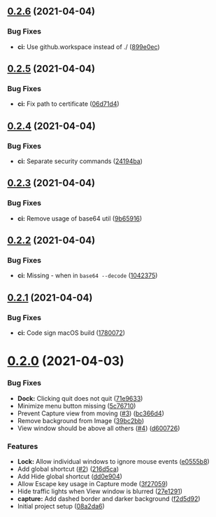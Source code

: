 ## [0.2.6](https://github.com/atdrago/negative-react/compare/v0.2.5...v0.2.6) (2021-04-04)


### Bug Fixes

* **ci:** Use github.workspace instead of ./ ([899e0ec](https://github.com/atdrago/negative-react/commit/899e0ec68c374f22ca7f08f1344dd209e2ce9284))

## [0.2.5](https://github.com/atdrago/negative-react/compare/v0.2.4...v0.2.5) (2021-04-04)


### Bug Fixes

* **ci:** Fix path to certificate ([06d71d4](https://github.com/atdrago/negative-react/commit/06d71d487e8c8eafaef277fa28e45c8d7b578185))

## [0.2.4](https://github.com/atdrago/negative-react/compare/v0.2.3...v0.2.4) (2021-04-04)


### Bug Fixes

* **ci:** Separate security commands ([24194ba](https://github.com/atdrago/negative-react/commit/24194baab2ee38689b64f5578143c163208cceb4))

## [0.2.3](https://github.com/atdrago/negative-react/compare/v0.2.2...v0.2.3) (2021-04-04)


### Bug Fixes

* **ci:** Remove usage of base64 util ([9b65916](https://github.com/atdrago/negative-react/commit/9b65916ab49fd84326819e15a8368732dd698fc5))

## [0.2.2](https://github.com/atdrago/negative-react/compare/v0.2.1...v0.2.2) (2021-04-04)


### Bug Fixes

* **ci:** Missing - when in `base64 --decode` ([1042375](https://github.com/atdrago/negative-react/commit/1042375c2d55c3e848598e7a31ec14fe22a74a49))

## [0.2.1](https://github.com/atdrago/negative-react/compare/v0.2.0...v0.2.1) (2021-04-04)


### Bug Fixes

* **ci:** Code sign macOS build ([1780072](https://github.com/atdrago/negative-react/commit/17800726fd460e1c40448404138b3ef6bdaa6708))

# [0.2.0](https://github.com/atdrago/negative-react/compare/v0.1.0...v0.2.0) (2021-04-03)


### Bug Fixes

* **Dock:** Clicking quit does not quit ([71e9633](https://github.com/atdrago/negative-react/commit/71e963343f7b0a898eb342ed3cb71559f4b7b651))
* Minimize menu button missing ([5c76710](https://github.com/atdrago/negative-react/commit/5c76710087383e07063ac8e8802b3b4df58fa7f8))
* Prevent Capture view from moving ([#3](https://github.com/atdrago/negative-react/issues/3)) ([bc366d4](https://github.com/atdrago/negative-react/commit/bc366d42ee7144fe6546af69566c873ffc429a22))
* Remove background from Image ([39bc2bb](https://github.com/atdrago/negative-react/commit/39bc2bb7854a07db42140b6e3d94d3c4e9b49fbe))
* View window should be above all others ([#4](https://github.com/atdrago/negative-react/issues/4)) ([d600726](https://github.com/atdrago/negative-react/commit/d600726c090699cac800e551af27468e0615aa95))


### Features

* **Lock:** Allow individual windows to ignore mouse events ([e0555b8](https://github.com/atdrago/negative-react/commit/e0555b8336eb9882a65e74a0f86d475a4c64025d))
* Add global shortcut ([#2](https://github.com/atdrago/negative-react/issues/2)) ([216d5ca](https://github.com/atdrago/negative-react/commit/216d5cac1c8fc55bcbad049b7de855a2d3a86fb0))
* Add Hide global shortcut ([dd0e904](https://github.com/atdrago/negative-react/commit/dd0e90461ca2ffabaa025dc028b48eeaaf0ab49b))
* Allow Escape key usage in Capture mode ([3f27059](https://github.com/atdrago/negative-react/commit/3f270599807b268769f7a69038e904c758ac03cc))
* Hide traffic lights when View window is blurred ([27e1291](https://github.com/atdrago/negative-react/commit/27e1291566e423cd823a0887131d6c72f08f167f))
* **capture:** Add dashed border and darker background ([f2d5d92](https://github.com/atdrago/negative-react/commit/f2d5d9283ad7235f407202ba26268fb1e64f8d0b))
* Initial project setup ([08a2da6](https://github.com/atdrago/negative-react/commit/08a2da6733638d75b857177d75abbd099738fb72))
